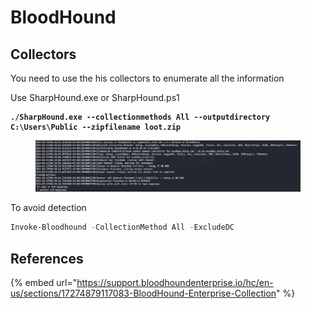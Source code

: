# BloodHound

## Collectors

You need to use the his collectors to enumerate all the information

Use SharpHound.exe or SharpHound.ps1

<pre class="language-powershell"><code class="lang-powershell"><strong>./SharpHound.exe --collectionmethods All --outputdirectory C:\Users\Public --zipfilename loot.zip
</strong></code></pre>

<figure><img src="../../../.gitbook/assets/Pasted image 20240315100026.png" alt=""><figcaption></figcaption></figure>

To avoid detection

```powershell
Invoke-Bloodhound -CollectionMethod All -ExcludeDC
```

## References

{% embed url="https://support.bloodhoundenterprise.io/hc/en-us/sections/17274879117083-BloodHound-Enterprise-Collection" %}

